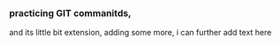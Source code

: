 ### practicing GIT commanitds, 
and its little bit extension, adding some more, i can further add text here